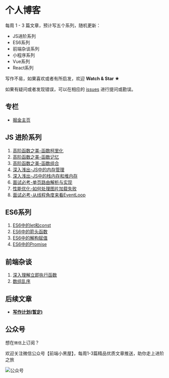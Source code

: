 # 个人博客

每周 1 - 3 篇文章，预计写五个系列，随机更新：

+ JS进阶系列
+ ES6系列
+ 前端杂谈系列
+ 小程序系列
+ Vue系列
+ React系列

写作不易，如果喜欢或者有所启发，欢迎 **Watch & Star ★**

如果有疑问或者发现错误，可以在相应的 [issues](https://github.com/chenqf/frontEndBlog/issues) 进行提问或勘误。

## 专栏

+ [掘金主页](https://juejin.im/user/5c6e666be51d457fd033e984/posts)

## JS 进阶系列

1. [高阶函数之美-函数柯里化](https://github.com/chenqf/frontEndBlog/issues/10)
2. [高阶函数之美-函数记忆](https://github.com/chenqf/frontEndBlog/issues/1)
3. [高阶函数之美-函数组合](https://github.com/chenqf/frontEndBlog/issues/13)
4. [深入浅出-JS中的内存管理](https://github.com/chenqf/frontEndBlog/issues/8)
5. [深入浅出-JS中的栈内存和堆内存](https://github.com/chenqf/frontEndBlog/issues/9)
6. [面试必考-单页路由解析与实现](https://github.com/chenqf/frontEndBlog/issues/11)
7. [性能优化-如何处理图片加载失败](https://github.com/chenqf/frontEndBlog/issues/12)
8. [面试必考-从线程角度来看EventLoop](https://github.com/chenqf/frontEndBlog/issues/14)

## ES6系列

1. [ES6中的let和const](https://github.com/chenqf/frontEndBlog/issues/2)
2. [ES6中的箭头函数](https://github.com/chenqf/frontEndBlog/issues/4)
3. [ES6中的解构赋值](https://github.com/chenqf/frontEndBlog/issues/6)
4. [ES6中的Promise](https://github.com/chenqf/frontEndBlog/issues/7)

## 前端杂谈

1. [深入理解立即执行函数](https://github.com/chenqf/frontEndBlog/issues/3)
2. [数组乱序](https://github.com/chenqf/frontEndBlog/issues/5)

## 后续文章

+ **[写作计划(暂定)](https://github.com/chenqf/frontEndBlog/blob/master/PLAN.md)**

## 公众号

想在`微信`上订阅？

欢迎关注微信公众号【前端小黑屋】，每周1-3篇精品优质文章推送，助你走上进阶之旅

![公众号](https://user-gold-cdn.xitu.io/2019/7/1/16bac295d25e37db?w=258&h=258&f=jpeg&s=27497)
